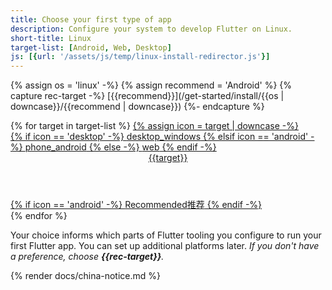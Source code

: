```yaml
---
title: Choose your first type of app
description: Configure your system to develop Flutter on Linux.
short-title: Linux
target-list: [Android, Web, Desktop]
js: [{url: '/assets/js/temp/linux-install-redirector.js'}]
---
```


{% assign os = 'linux' -%}
{% assign recommend = 'Android' %}
{% capture rec-target -%}
[{{recommend}}](/get-started/install/{{os | downcase}}/{{recommend | downcase}})
{%- endcapture %}

<div class="card-grid narrow">
{% for target in target-list %}
  <a class="card outlined-card install-card card-linux" id="install-{{os | remove: ' ' | downcase}}" href="/get-started/install/{{os | remove: ' ' | downcase}}/{{target | downcase}}">
    {% assign icon = target | downcase -%}
    <div class="card-leading">
      {% if icon == 'desktop' -%}
        <span class="material-symbols" aria-hidden="true">desktop_windows</span>
      {% elsif icon == 'android' -%}
        <span class="material-symbols" aria-hidden="true">phone_android</span>
      {% else -%}
        <span class="material-symbols" aria-hidden="true">web</span>
      {% endif -%}
    </div>
    <div class="card-header text-center">
      <header class="card-title">{{target}}</header>
      {% if icon == 'android' -%}
        <span class="card-subtitle"><t>Recommended</t><t>推荐</t></span>
      {% endif -%}
    </div>
  </a>
{% endfor %}
</div>

Your choice informs which parts of Flutter tooling you configure
to run your first Flutter app.
You can set up additional platforms later.
_If you don't have a preference, choose **{{rec-target}}**._

{% render docs/china-notice.md %}
